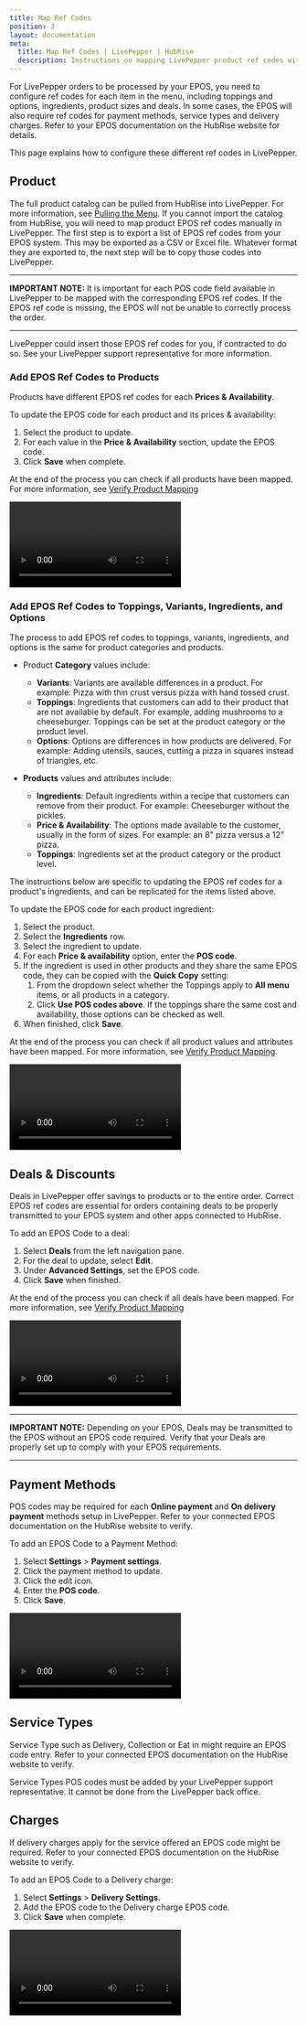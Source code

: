```yaml
---
title: Map Ref Codes
position: 3
layout: documentation
meta:
  title: Map Ref Codes | LivePepper | HubRise
  description: Instructions on mapping LivePepper product ref codes with other apps after connecting your EPOS with HubRise. Connect apps and synchronise your data.
---
```


For LivePepper orders to be processed by your EPOS, you need to configure ref codes for each item in the menu, including toppings and options, ingredients, product sizes and deals. In some cases, the EPOS will also require ref codes for payment methods, service types and delivery charges. Refer to your EPOS documentation on the HubRise website for details.

This page explains how to configure these different ref codes in LivePepper.

## Product

The full product catalog can be pulled from HubRise into LivePepper. For more information, see [Pulling the Menu](/apps/livepepper/menu#pulling-the-menu). 
If you cannot import the catalog from HubRise, you will need to map product EPOS ref codes manually in LivePepper. The first step is to export a list of EPOS ref codes from your EPOS system. This may be exported as a CSV or Excel file. Whatever format they are exported to, the next step will be to copy those codes into LivePepper.

---

**IMPORTANT NOTE:** It is important for each POS code field available in LivePepper to be mapped with the corresponding EPOS ref codes. If the EPOS ref code is missing, the EPOS will not be unable to correctly process the order.

---

LivePepper could insert those EPOS ref codes for you, if contracted to do so. See your LivePepper support representative for more information.

### Add EPOS Ref Codes to Products

Products have different EPOS ref codes for each **Prices & Availability**.

To update the EPOS code for each product and its prices & availability:

1. Select the product to update.
2. For each value in the **Price & Availability** section, update the EPOS code.
3. Click **Save** when complete.

At the end of the process you can check if all products have been mapped. For more information, see [Verify Product Mapping](/apps/livepepper/troubleshooting/#verify-product-mapping/)

<video controls title="Update Product EPOS Code">
  <source src="../images/016-product-pos-code-update.webm" type="video/webm"/>
</video>

### Add EPOS Ref Codes to Toppings, Variants, Ingredients, and Options

The process to add EPOS ref codes to toppings, variants, ingredients, and options is the same for product categories and products.

- Product **Category** values include:

  - **Variants**: Variants are available differences in a product. For example: Pizza with thin crust versus pizza with hand tossed crust.
  - **Toppings**: Ingredients that customers can add to their product that are not available by default. For example, adding mushrooms to a cheeseburger. Toppings can be set at the product category or the product level.
  - **Options**: Options are differences in how products are delivered. For example: Adding utensils, sauces, cutting a pizza in squares instead of triangles, etc.

- **Products** values and attributes include:
  - **Ingredients**: Default ingredients within a recipe that customers can remove from their product. For example: Cheeseburger without the pickles.
  - **Price & Availability**: The options made available to the customer, usually in the form of sizes. For example: an 8" pizza versus a 12” pizza.
  - **Toppings**: Ingredients set at the product category or the product level.

The instructions below are specific to updating the EPOS ref codes for a product's ingredients, and can be replicated for the items listed above.

To update the EPOS code for each product ingredient:

1. Select the product.
1. Select the **Ingredients** row.
1. Select the ingredient to update.
1. For each **Price & availability** option, enter the **POS code**.
1. If the ingredient is used in other products and they share the same EPOS code, they can be copied with the **Quick Copy** setting:
   1. From the dropdown select whether the Toppings apply to **All menu** items, or all products in a category.
   2. Click **Use POS codes above**. If the toppings share the same cost and availability, those options can be checked as well.
1. When finished, click **Save**.

At the end of the process you can check if all product values and attributes have been mapped. For more information, see [Verify Product Mapping](/apps/livepepper/troubleshooting/#verify-product-mapping/).

<video controls title="Update Ingredients EPOS Code">
  <source src="../images/018-ingredients-pos-code-update.webm" type="video/webm"/>
</video>

## Deals & Discounts

Deals in LivePepper offer savings to products or to the entire order. Correct EPOS ref codes are essential for orders containing deals to be properly transmitted to your EPOS system and other apps connected to HubRise.

To add an EPOS Code to a deal:

1. Select **Deals** from the left navigation pane.
1. For the deal to update, select **Edit**.
1. Under **Advanced Settings**, set the EPOS code.
1. Click **Save** when finished.

At the end of the process you can check if all deals have been mapped. For more information, see [Verify Product Mapping](/apps/livepepper/troubleshooting/#verify-product-mapping/)

<video controls title="Update Deals EPOS Code">
  <source src="../images/019-deals-pos-code-update.webm" type="video/webm"/>
</video>

---

**IMPORTANT NOTE:** Depending on your EPOS, Deals may be transmitted to the EPOS without an EPOS code required. Verify that your Deals are properly set up to comply with your EPOS requirements.

---

## Payment Methods

POS codes may be required for each **Online payment** and **On delivery payment** methods setup in LivePepper. Refer to your connected EPOS documentation on the HubRise website to verify.

To add an EPOS Code to a Payment Method:

1. Select **Settings** > **Payment settings**.
1. Click the payment method to update.
1. Click the edit icon.
1. Enter the **POS code**.
1. Click **Save**.

<video controls title="Add EPOS Code to Payment Method">
  <source src="../images/024-payment-method-add-pos-code.webm" type="video/webm"/>
</video>

## Service Types

Service Type such as Delivery, Collection or Eat in might require an EPOS code entry. Refer to your connected EPOS documentation on the HubRise website to verify.

Service Types POS codes must be added by your LivePepper support representative. It cannot be done from the LivePepper back office.

## Charges

If delivery charges apply for the service offered an EPOS code might be required. Refer to your connected EPOS documentation on the HubRise website to verify.

To add an EPOS Code to a Delivery charge:

1. Select **Settings** > **Delivery Settings**.
2. Add the EPOS code to the Delivery charge EPOS code.
3. Click **Save** when complete.

<video controls title="Add EPOS to Delivery Method">
  <source src="../images/025-delivery-method-add-pos.webm" type="video/webm"/>
</video>
